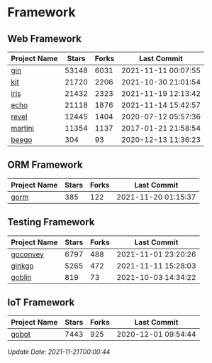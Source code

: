 # Framework

## Web Framework
| Project Name | Stars | Forks | Last Commit |
| ------------ | ----- | ----- | ----------- |
| [gin](https://github.com/gin-gonic/gin) | 53148 | 6031 | 2021-11-11 00:07:55 |
| [kit](https://github.com/go-kit/kit) | 21720 | 2206 | 2021-10-30 21:01:54 |
| [iris](https://github.com/kataras/iris) | 21432 | 2323 | 2021-11-19 12:13:42 |
| [echo](https://github.com/labstack/echo) | 21118 | 1876 | 2021-11-14 15:42:57 |
| [revel](https://github.com/revel/revel) | 12445 | 1404 | 2020-07-12 05:57:36 |
| [martini](https://github.com/go-martini/martini) | 11354 | 1137 | 2017-01-21 21:58:54 |
| [beego](https://github.com/astaxie/beego) | 304 | 93 | 2020-12-13 11:36:23 |

## ORM Framework
| Project Name | Stars | Forks | Last Commit |
| ------------ | ----- | ----- | ----------- |
| [gorm](https://github.com/jinzhu/gorm) | 385 | 122 | 2021-11-20 01:15:37 |

## Testing Framework
| Project Name | Stars | Forks | Last Commit |
| ------------ | ----- | ----- | ----------- |
| [goconvey](https://github.com/smartystreets/goconvey) | 6797 | 488 | 2021-11-01 23:20:26 |
| [ginkgo](https://github.com/onsi/ginkgo) | 5265 | 472 | 2021-11-11 15:28:03 |
| [goblin](https://github.com/franela/goblin) | 819 | 73 | 2021-10-03 14:34:22 |

## IoT Framework
| Project Name | Stars | Forks | Last Commit |
| ------------ | ----- | ----- | ----------- |
| [gobot](https://github.com/hybridgroup/gobot) | 7443 | 925 | 2020-12-01 09:54:44 |

*Update Date: 2021-11-21T00:00:44*